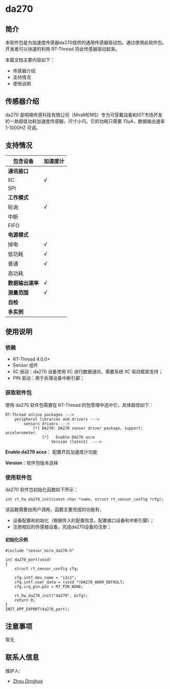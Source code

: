 # da270

## 简介

本软件包是为加速度传感器da270提供的通用传感器驱动包。通过使用此软件包，开发者可以快速的利用 RT-Thread 将此传感器驱动起来。

本篇文档主要内容如下：

- 传感器介绍
- 支持情况
- 使用说明

## 传感器介绍

da270 是明皜传感科技有限公司（MiraMEMS）专为可穿戴设备和IOT市场开发的一款超低功耗加速度传感器，尺寸小巧。它的功耗只需要 13μA，数据输出速率 1-1000HZ 可调。

## 支持情况

| 包含设备         | 加速度计 |
| ---------------- | -------- |
| **通讯接口**     |          |
| IIC              | √        |
| SPI              |          |
| **工作模式**     |          |
| 轮询             | √        |
| 中断             |          |
| FIFO             |          |
| **电源模式**     |          |
| 掉电             | √        |
| 低功耗           | √        |
| 普通             | √        |
| 高功耗           |          |
| **数据输出速率** | √        |
| **测量范围**     | √        |
| **自检**         |          |
| **多实例**       |          |

## 使用说明

### 依赖

- RT-Thread 4.0.0+
- Sensor 组件
- IIC 驱动：da270 设备使用 IIC 进行数据通讯，需要系统 IIC 驱动框架支持；
- PIN 驱动：用于处理设备中断引脚；

### 获取软件包

使用 da270 软件包需要在 RT-Thread 的包管理中选中它，具体路径如下：

```
RT-Thread online packages --->
    peripheral libraries and drivers --->
        sensors drivers --->
            [*] DA270: DA270 sensor driver package, support: accelerometer.
                [*]   Enable DA270 acce
                    Version (latest)  --->
```

**Enable da270 acce**： 配置开启加速度计功能

**Version**：软件包版本选择

### 使用软件包

da270 软件包初始化函数如下所示：

```
int rt_hw_da270_init(const char *name, struct rt_sensor_config *cfg);
```

该函数需要由用户调用，函数主要完成的功能有，

- 设备配置和初始化（根据传入的配置信息，配置接口设备和中断引脚）；
- 注册相应的传感器设备，完成da270设备的注册；

#### 初始化示例

```
#include "sensor_mira_da270.h"

int da270_port(void)
{
    struct rt_sensor_config cfg;
    
    cfg.intf.dev_name = "i2c1";
    cfg.intf.user_data = (void *)DA270_ADDR_DEFAULT;
    cfg.irq_pin.pin = RT_PIN_NONE;

    rt_hw_da270_init("da270", &cfg);
    return 0;
}
INIT_APP_EXPORT(da270_port);
```

## 注意事项

暂无

## 联系人信息

维护人:

- [Zhou Dinghua](https://github.com/baozi119) 
